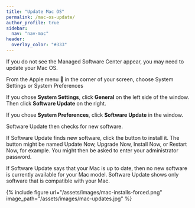 ```yaml
---
title: "Update Mac OS"
permalink: /mac-os-update/
author_profile: true
sidebar:
  nav: "nav-mac"
header:
  overlay_color: "#333"
---
```


If you do not see the Managed Software Center appear, you may need to update your Mac OS. 

From the Apple menu  in the corner of your screen, choose System Settings or System Preferences

If you chose __System Settings__, click __General__ on the left side of the window. Then click __Software Update__ on the right.

If you chose __System Preferences__, click __Software Update__ in the window.

Software Update then checks for new software. 

If Software Update finds new software, click the button to install it. The button might be named Update Now, Upgrade Now, Install Now, or Restart Now, for example. You might then be asked to enter your administrator password.

If Software Update says that your Mac is up to date, then no new software is currently available for your Mac model. Software Update shows only software that is compatible with your Mac.

{% include figure url="/assets/images/mac-installs-forced.png" image_path="/assets/images/mac-updates.jpg" %}
